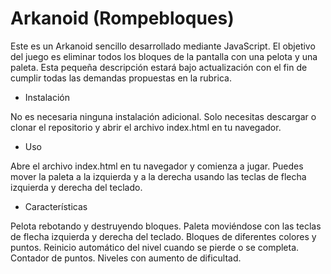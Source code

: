 # Arkanoid (Rompebloques)

Este es un Arkanoid sencillo desarrollado mediante JavaScript. El objetivo del juego es eliminar todos los bloques de la pantalla con una pelota y una paleta.
Esta pequeña descripción estará bajo actualización con el fin de cumplir todas las demandas propuestas en la rubrica.

* Instalación

No es necesaria ninguna instalación adicional. Solo necesitas descargar o clonar el repositorio y abrir el archivo index.html en tu navegador.

* Uso

Abre el archivo index.html en tu navegador y comienza a jugar. Puedes mover la paleta a la izquierda y a la derecha usando las teclas de flecha izquierda y derecha del teclado.

* Características

 Pelota rebotando y destruyendo bloques.
 Paleta moviéndose con las teclas de flecha izquierda y derecha del teclado.
 Bloques de diferentes colores y puntos.
 Reinicio automático del nivel cuando se pierde o se completa.
 Contador de puntos.
 Niveles con aumento de dificultad.
